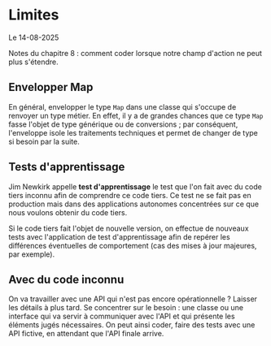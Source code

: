 # Limites

Le 14-08-2025

Notes du chapitre 8 : comment coder lorsque notre champ d'action ne peut plus s'étendre.

## Envelopper Map

En général, envelopper le type `Map` dans une classe qui s'occupe de renvoyer un type métier. En effet, il y a de grandes chances que ce type `Map` fasse l'objet de type générique ou de conversions ; par conséquent, l'enveloppe isole les traitements techniques et permet de changer de type si besoin par la suite.

## Tests d'apprentissage

Jim Newkirk appelle **test d'apprentissage** le test que l'on fait avec du code tiers inconnu afin de comprendre ce code tiers. Ce test ne se fait pas en production mais dans des applications autonomes concentrées sur ce que nous voulons obtenir du code tiers.

Si le code tiers fait l'objet de nouvelle version, on effectue de nouveaux tests avec l'application de test d'apprentissage afin de repérer les différences éventuelles de comportement (cas des mises à jour majeures, par exemple).

## Avec du code inconnu

On va travailler avec une API qui n'est pas encore opérationnelle ? Laisser les détails à plus tard. Se concentrer sur le besoin : une classe ou une interface qui va servir à communiquer avec l'API et qui présente les éléments jugés nécessaires. On peut ainsi coder, faire des tests avec une API fictive, en attendant que l'API finale arrive.


